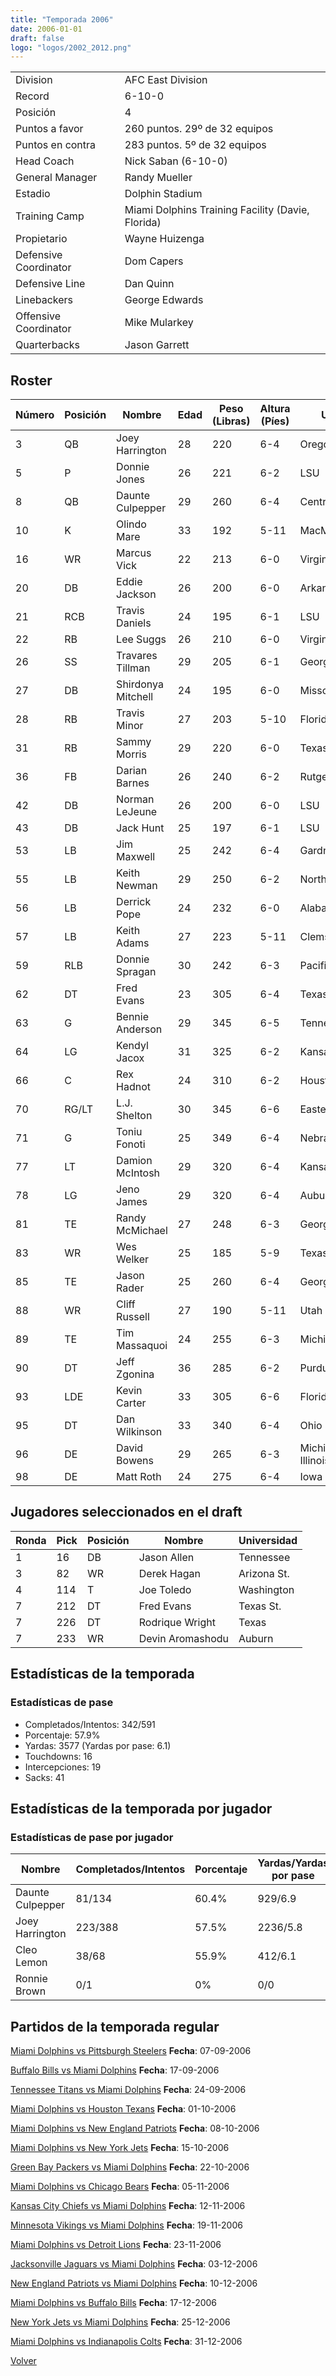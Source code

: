```yaml
---
title: "Temporada 2006"
date: 2006-01-01
draft: false
logo: "logos/2002_2012.png"
---
```


|                      |                      |
|-------------------------|---------------------------|
| Division               | AFC East Division            |
| Record                 | 6-10-0              |
| Posición               | 4            |
| Puntos a favor         | 260 puntos. 29º de 32 equipos           |
| Puntos en contra       | 283 puntos. 5º de 32 equipos       |
| Head Coach             | Nick Saban (6-10-0)               |
| General Manager        | Randy Mueller      |
| Estadio                | Dolphin Stadium             |
| Training Camp          | Miami Dolphins Training Facility (Davie, Florida)        |
| Propietario | Wayne Huizenga |
| Defensive Coordinator | Dom Capers |
| Defensive Line | Dan Quinn |
| Linebackers | George Edwards |
| Offensive Coordinator | Mike Mularkey |
| Quarterbacks | Jason Garrett |


## Roster

| Número | Posición | Nombre           | Edad | Peso (Libras) | Altura (Píes) | Universidad          |
|--------|----------|------------------|------|---------------|---------------|----------------------|
| 3 | QB | Joey Harrington | 28 | 220 | 6-4 | Oregon |
| 5 | P | Donnie Jones | 26 | 221 | 6-2 | LSU |
| 8 | QB | Daunte Culpepper | 29 | 260 | 6-4 | Central Florida |
| 10 | K | Olindo Mare | 33 | 192 | 5-11 | MacMurray,Syracuse |
| 16 | WR | Marcus Vick | 22 | 213 | 6-0 | Virginia Tech |
| 20 | DB | Eddie Jackson | 26 | 200 | 6-0 | Arkansas |
| 21 | RCB | Travis Daniels | 24 | 195 | 6-1 | LSU |
| 22 | RB | Lee Suggs | 26 | 210 | 6-0 | Virginia Tech |
| 26 | SS | Travares Tillman | 29 | 205 | 6-1 | Georgia Tech |
| 27 | DB | Shirdonya Mitchell | 24 | 195 | 6-0 | Missouri |
| 28 | RB | Travis Minor | 27 | 203 | 5-10 | Florida St. |
| 31 | RB | Sammy Morris | 29 | 220 | 6-0 | Texas Tech |
| 36 | FB | Darian Barnes | 26 | 240 | 6-2 | Rutgers,Hampton |
| 42 | DB | Norman LeJeune | 26 | 200 | 6-0 | LSU |
| 43 | DB | Jack Hunt | 25 | 197 | 6-1 | LSU |
| 53 | LB | Jim Maxwell | 25 | 242 | 6-4 | Gardner-Webb |
| 55 | LB | Keith Newman | 29 | 250 | 6-2 | North Carolina |
| 56 | LB | Derrick Pope | 24 | 232 | 6-0 | Alabama |
| 57 | LB | Keith Adams | 27 | 223 | 5-11 | Clemson |
| 59 | RLB | Donnie Spragan | 30 | 242 | 6-3 | Pacific,Stanford |
| 62 | DT | Fred Evans | 23 | 305 | 6-4 | Texas St. |
| 63 | G | Bennie Anderson | 29 | 345 | 6-5 | Tennessee St. |
| 64 | LG | Kendyl Jacox | 31 | 325 | 6-2 | Kansas St. |
| 66 | C | Rex Hadnot | 24 | 310 | 6-2 | Houston |
| 70 | RG/LT | L.J. Shelton | 30 | 345 | 6-6 | Eastern Michigan |
| 71 | G | Toniu Fonoti | 25 | 349 | 6-4 | Nebraska |
| 77 | LT | Damion McIntosh | 29 | 320 | 6-4 | Kansas St. |
| 78 | LG | Jeno James | 29 | 320 | 6-4 | Auburn |
| 81 | TE | Randy McMichael | 27 | 248 | 6-3 | Georgia |
| 83 | WR | Wes Welker | 25 | 185 | 5-9 | Texas Tech |
| 85 | TE | Jason Rader | 25 | 260 | 6-4 | Georgia,Marshall |
| 88 | WR | Cliff Russell | 27 | 190 | 5-11 | Utah |
| 89 | TE | Tim Massaquoi | 24 | 255 | 6-3 | Michigan |
| 90 | DT | Jeff Zgonina | 36 | 285 | 6-2 | Purdue |
| 93 | LDE | Kevin Carter | 33 | 305 | 6-6 | Florida |
| 95 | DT | Dan Wilkinson | 33 | 340 | 6-4 | Ohio St. |
| 96 | DE | David Bowens | 29 | 265 | 6-3 | Michigan,Western Illinois |
| 98 | DE | Matt Roth | 24 | 275 | 6-4 | Iowa |


## Jugadores seleccionados en el draft

| Ronda | Pick | Posición | Nombre           | Universidad          |
|-------|------|----------|------------------|----------------------|
| 1 | 16 | DB | Jason Allen | Tennessee |
| 3 | 82 | WR | Derek Hagan | Arizona St. |
| 4 | 114 | T | Joe Toledo | Washington |
| 7 | 212 | DT | Fred Evans | Texas St. |
| 7 | 226 | DT | Rodrique Wright | Texas |
| 7 | 233 | WR | Devin Aromashodu | Auburn |


## Estadísticas de la temporada
### Estadísticas de pase
* Completados/Intentos: 342/591
* Porcentaje: 57.9%
* Yardas: 3577 (Yardas por pase: 6.1)
* Touchdowns: 16
* Intercepciones: 19
* Sacks: 41

## Estadísticas de la temporada por jugador
### Estadísticas de pase por jugador
| Nombre | Completados/Intentos | Porcentaje | Yardas/Yardas por pase | TDs | Intercepciones | Sacks |
|--------|----------------------|------------|------------------------|-----|----------------|-------|
| Daunte Culpepper | 81/134 | 60.4% | 929/6.9 | 2 | 3 | 21 |
| Joey Harrington | 223/388 | 57.5% | 2236/5.8 | 12 | 15 | 15 |
| Cleo Lemon | 38/68 | 55.9% | 412/6.1 | 2 | 1 | 5 |
| Ronnie Brown | 0/1 | 0% | 0/0 | 0 | 0 | 0 |


## Partidos de la temporada regular

[Miami Dolphins vs Pittsburgh Steelers](/historia/partidos/mia-pit-20060907) **Fecha**: 07-09-2006

[Buffalo Bills vs Miami Dolphins](/historia/partidos/buf-mia-20060917) **Fecha**: 17-09-2006

[Tennessee Titans vs Miami Dolphins](/historia/partidos/ten-mia-20060924) **Fecha**: 24-09-2006

[Miami Dolphins vs Houston Texans](/historia/partidos/mia-hou-20061001) **Fecha**: 01-10-2006

[Miami Dolphins vs New England Patriots](/historia/partidos/mia-ne-20061008) **Fecha**: 08-10-2006

[Miami Dolphins vs New York Jets](/historia/partidos/mia-nyj-20061015) **Fecha**: 15-10-2006

[Green Bay Packers vs Miami Dolphins](/historia/partidos/gb-mia-20061022) **Fecha**: 22-10-2006

[Miami Dolphins vs Chicago Bears](/historia/partidos/mia-chi-20061105) **Fecha**: 05-11-2006

[Kansas City Chiefs vs Miami Dolphins](/historia/partidos/kc-mia-20061112) **Fecha**: 12-11-2006

[Minnesota Vikings vs Miami Dolphins](/historia/partidos/min-mia-20061119) **Fecha**: 19-11-2006

[Miami Dolphins vs Detroit Lions](/historia/partidos/mia-det-20061123) **Fecha**: 23-11-2006

[Jacksonville Jaguars vs Miami Dolphins](/historia/partidos/jax-mia-20061203) **Fecha**: 03-12-2006

[New England Patriots vs Miami Dolphins](/historia/partidos/ne-mia-20061210) **Fecha**: 10-12-2006

[Miami Dolphins vs Buffalo Bills](/historia/partidos/mia-buf-20061217) **Fecha**: 17-12-2006

[New York Jets vs Miami Dolphins](/historia/partidos/nyj-mia-20061225) **Fecha**: 25-12-2006

[Miami Dolphins vs Indianapolis Colts](/historia/partidos/mia-ind-20061231) **Fecha**: 31-12-2006





[Volver](/historia)